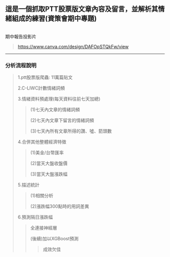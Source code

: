 ## 這是一個抓取PTT股票版文章內容及留言，並解析其情緒組成的練習(資策會期中專題)
######
期中報告投影片
>https://www.canva.com/design/DAFOpSTQkFw/view
---
### 分析流程說明
>1.ptt股票版爬蟲: 11萬篇貼文
>
>2.C-LIWC計數情緒詞頻
>
>3.情緒資料預處理(每天資料往前七天加總)
>
>>(1)七天內文章的情緒詞頻
>>
>>(2)七天內文章下留言的情緒詞頻
>>
>>(3)七天內所有文章所得的讚、噓、箭頭數
>>
>4.合併其他整體經濟特徵
>
>>(1)美金/台幣匯率
>>
>>(2)當天大盤收盤價
>>
>>(3)當天大盤漲跌幅
>>
>5.描述統計
>
>>(1)相關分析
>>
>>(2)漲跌幅300點時的用詞差異
>>
>6.預測隔日漲跌幅
>
>>全連接神經層
>>
>>(後續)加以XGBoost預測
>>
>>>成效欠佳
